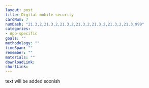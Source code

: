 ```yaml
---
layout: post
title: Digital mobile security
cardNum: 7
numDash: "21.3,2,21.3,2,21.3,2,21.3,2,21.3,2,21.3,2,21.3,999"
categories:
- App-specific
goals: ""
methodology: ""
timeSpan: ""
remember: ""
materials: ""
downloadLink:
shortLink:
---
```

text will be added soonish
